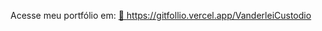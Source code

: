 
Acesse meu portfólio em: 
<a href="https://gitfollio.vercel.app/VanderleiCustodio"> 🔗
  https://gitfollio.vercel.app/VanderleiCustodio
</a>

<!-- GitFolio:start
{
  "gitfolio": "on",
  "name": "Vanderlei CUSTODIO",
  "email": "vanderleicustodiods@gmail.com",
  "tagline": "",
  "avatar_url": "https://avatars.githubusercontent.com/u/214047199?v=4",
  "website": "",
  "githubUser": "VanderleiCustodio",
  "linkedinUser": "",
  "about": "",
  "showStars": true,
  "showFollowers": true,
  "followers": 0,
  "following": 0,
  "themeId": "dark",
  "tech": [
  "python",
  "langchain",
  "open ai"
],
  "projects": ["https://github.com/VanderleiCustodio/Local-Chat-Bot"]
}
GitFolio:end -->
  
